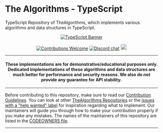 # The Algorithms - TypeScript

<!-- Front Matter -->
TypeScript Repository of TheAlgorithms, which implements various algorithms and data structures in TypeScript.

<div align="center">

  [![TypeScript Banner][banner]](DIRECTORY.md)

  [![Contributions Welcome][welcome]](CONTRIBUTING.md)
  [![Discord chat][chat]][discord-server]
  <a href="https://gitpod.io/#https://github.com/TheAlgorithms/TypeScript">
    <img src="https://img.shields.io/badge/Gitpod-Ready--to--Code-blue?logo=gitpod&style=flat-square" height="20" alt="Gitpod Ready-to-Code">
  </a>
</div>

---

<!-- Disclaimer -->

<h4 align="center">
  These implementations are for demonstrative/educational purposes only. Dedicated implementations of these algorithms and data
  structures are much better for performance and security reasons. We also do not provide any guarantee for API stability.
</h4>

---

<!-- Body -->

Before contributing to this repository, make sure to read our [Contribution Guidelines](CONTRIBUTING.md). You can look
at other [TheAlgorithms Repositories][repositories] or the [issues with a "help wanted" label][help-wanted] for
inspiration regarding what to implement. Our maintainers will guide you through how to make your contribution properly
if you make any mistakes. The names of the maintainers of this repository are listed in the
[CODEOWNERS file](.github/CODEOWNERS).

---

<!-- Banner Image -->
[banner]: https://user-images.githubusercontent.com/68542775/188368881-da2b9676-417a-4bbe-b8b7-20a497246f30.jpg

<!-- Badge Links -->
[chat]: https://img.shields.io/discord/808045925556682782.svg?logo=discord&colorB=7289DA
[welcome]: https://img.shields.io/static/v1.svg?label=Contributions&message=Welcome&color=0059b3

<!-- External Links -->
[discord-server]: https://the-algorithms.com/discord/
[actions]: https://github.com/TheAlgorithms/TypeScript/actions
[repositories]: https://github.com/orgs/TheAlgorithms/repositories
[help-wanted]: https://github.com/TheAlgorithms/TypeScript/issues?q=is%3Aopen+is%3Aissue+label%3A%22help+wanted%22
